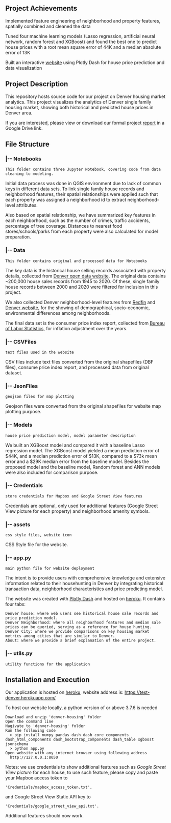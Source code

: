 ## Project Achievements

Implemented feature engineering of neighborhood and property features, spatially combined and cleaned the data

Tuned four machine learning models (Lasso regression, artificial neural network, random forest and XGBoost) and found the best one to predict house prices with a root mean square error of 44K and a median absolute error of 13K

Built an interactive [website](https://test-denver.herokuapp.com/) using Plotly Dash for house price prediction and data visualization


## Project Description
This repository hosts source code for our project on Denver housing market analytics. This project visualizes the analytics of Denver single family housing market, showing both historical and predicted house prices in Denver area. 

If you are interested, please view or download our formal project [report](https://drive.google.com/file/d/1_j8is6x3aQv_Hvd2GP2FXoCjbBzGXhKf/view?usp=sharing) in a Google Drive link.


## File Structure

### |-- Notebooks
	This folder contains three Jupyter Notebook, covering code from data cleaning to modeling.
Initial data process was done in QGIS environment due to lack of common keys in different data sets. To link single family house records and neighborhood features, their spatial relationships were applied such that each property was assigned a neighborhood id to extract neighborhood-level attributes.

Also based on spatial relationship, we have summarized key features in each neighborhood, such as the number of crimes, traffic accidents, percentage of tree coverage. Distances to nearest food stores/schools/parks from each property were also calculated for model preparation.

### |-- Data
	This folder contains original and processed data for Notebooks
The key data is the historical house selling records associated with property details, collected from [Denver open data website](https://www.denvergov.org/opendata). The original data contains ~200,000 house sales records from 1945 to 2020. Of these, single family house records between 2000 and 2020 were filtered for inclusion in this project.

We also collected Denver neighborhood-level features from [Redfin](https://www.redfin.com/blog/data-center/) and [Denver website](https://www.denvergov.org/opendata), for the showing of demographical, socio-economic, environmental differences among neighborhoods.

The final data set is the consumer price index report, collected from [Bureau of Labor Statistics](https://data.bls.gov/cgi-bin/srgate), for inflation adjustment over the years.

### |-- CSVFiles
	text files used in the website
CSV files include text files converted from the original shapefiles (DBF files), consume price index report, and processed data from original dataset.

### |-- JsonFiles
	geojson files for map plotting
Geojson files were converted from the original shapefiles for website map plotting purpose.

### |-- Models
	house price prediction model, model parameter description
We built an XGBoost model and compared it with a baseline Lasso regression model. The XGBoost model yielded a mean prediction error of $44K, and a median prediction error of $13K, compared to a $73k mean error and a $29K median error from the baseline model. Besides the proposed model and the baseline model, Random forest and ANN models were also included for comparison purpose.

### |-- Credentials
	store credentials for Mapbox and Google Street View features
Credentials are optional, only used for additional features (Google Street View picture for each property) and neighborhood amenity symbols.

### |-- assets
	css style files, website icon
CSS Style file for the website.

### |-- app.py
	main python file for website deployment
The intent is to provide users with comprehensive knowledge and extensive information related to their househunting in Denver by integrating historical transaction data, neighborhood characteristics and price predicting model.

The website was created with [Plotly Dash](https://plotly.com/) and hosted on [heroku](https://www.heroku.com/). It contains four tabs: 

	Denver house: where web users see historical house sale records and  price prediction model.
	Denver Neighborhood: where all neighborhood features and median sale prices can be queried, serving as a reference for house hunting.
	Denver City: where we provide comparisons on key housing market metrics among cities that are similar to Denver.
	About: where we provide a brief explanation of the entire project.

### |-- utils.py
	utility functions for the application
	
## Installation and Execution

Our application is hosted on [heroku](https://www.heroku.com/), website address is:
	https://test-denver.herokuapp.com/

To host our website locally, a python version of or above 3.7.6 is needed
	
	Download and unzip 'denver-housing' folder
	Open the command line
	Nagivate to 'denver-housing' folder
	Run the following code
	  > pip install numpy pandas dash dash_core_components dash_html_components dash_bootstrap_components dash_table xgboost jsonschema
	  > python app.py
	Open website with any internet browser using following address
	  http://127.0.0.1:8050
		
Notes: we use credentials to show additional features such as _Google Street View picture_ for each house, to use such feature, please copy and paste your Mapbox access token to 
	
	'Credentials/mapbox_access_token.txt', 
and Google Street View Static API key to 

	'Credentials/google_street_view_api.txt'. 
Additional features should now work.

